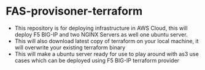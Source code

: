 # FAS-provisoner-terraform
- This repository is for deploying infrastructure in AWS Cloud, this will deploy F5 BIG-IP and two NGINX Servers as well one
ubuntu server. 
- This will also download latest copy of terraform on your  local machine, it will overwrite your existing terraform binary
- This will make a ubuntu server ready for use to play around with as3 use cases which can be deployed using F5 BIG-IP terraform provider
